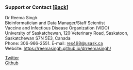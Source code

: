 
### Support or Contact [[Back](../index.md)]

Dr Reema Singh <br/>
Bioinformatician and Data Manager/Staff Scientist <br/>
Vaccine and Infectious Disease Organization (VIDO)<br/>
University of Saskatchewan, 120 Veterinary Road, Saskatoon, Saskatchewan S7N 5E3, Canada <br/>
Phone: 306-966-2551. E-mail: res498@usask.ca <br/> 
Website: https://reemasingh.github.io/drreemasingh/ <br/>



[Twitter](https://twitter.com/reemasingh28)<br/>
[Github](https://reemasingh.github.io/)<br/>

